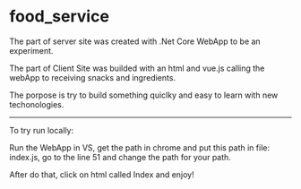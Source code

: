 # food_service

The part of server site was created with .Net Core WebApp to be an experiment.

The part of Client Site was builded with an html and vue.js calling the webApp to receiving snacks and ingredients.

The porpose is try to build something quiclky and easy to learn with new techonologies.

________________________________________________________________________________________________________________________________________

To try run locally: 

Run the WebApp in VS, get the path in chrome and put this path in file: index.js, go to the line 51 and change the path for your path.

After do that, click on html called Index and enjoy!
